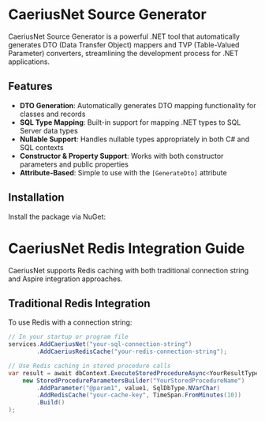 # CaeriusNet Source Generator

CaeriusNet Source Generator is a powerful .NET tool that automatically generates DTO (Data Transfer Object) mappers and
TVP (Table-Valued Parameter) converters, streamlining the development process for .NET applications.

## Features

- **DTO Generation**: Automatically generates DTO mapping functionality for classes and records
- **SQL Type Mapping**: Built-in support for mapping .NET types to SQL Server data types
- **Nullable Support**: Handles nullable types appropriately in both C# and SQL contexts
- **Constructor & Property Support**: Works with both constructor parameters and public properties
- **Attribute-Based**: Simple to use with the `[GenerateDto]` attribute

## Installation

Install the package via NuGet:
# CaeriusNet Redis Integration Guide

CaeriusNet supports Redis caching with both traditional connection string and Aspire integration approaches.

## Traditional Redis Integration

To use Redis with a connection string:

```csharp
// In your startup or program file
services.AddCaeriusNet("your-sql-connection-string")
        .AddCaeriusRedisCache("your-redis-connection-string");

// Use Redis caching in stored procedure calls
var result = await dbContext.ExecuteStoredProcedureAsync<YourResultType>(
    new StoredProcedureParametersBuilder("YourStoredProcedureName")
        .AddParameter("@param1", value1, SqlDbType.NVarChar)
        .AddRedisCache("your-cache-key", TimeSpan.FromMinutes(10))
        .Build()
);